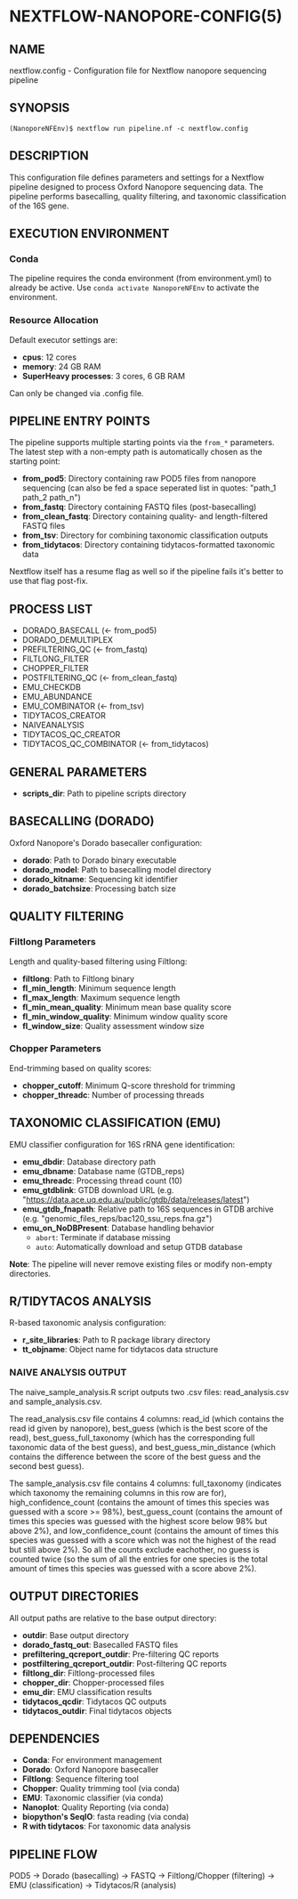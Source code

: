 # NEXTFLOW-NANOPORE-CONFIG(5)

## NAME
nextflow.config - Configuration file for Nextflow nanopore sequencing pipeline

## SYNOPSIS
```
(NanoporeNFEnv)$ nextflow run pipeline.nf -c nextflow.config
```

## DESCRIPTION
This configuration file defines parameters and settings for a Nextflow pipeline designed to process Oxford Nanopore sequencing data. The pipeline performs basecalling, quality filtering, and taxonomic classification of the 16S gene.

## EXECUTION ENVIRONMENT

### Conda
The pipeline requires the conda environment (from environment.yml) to already be active.
Use `conda activate NanoporeNFEnv` to activate the environment.

### Resource Allocation
Default executor settings are:
- **cpus**: 12 cores
- **memory**: 24 GB RAM
- **SuperHeavy processes**: 3 cores, 6 GB RAM

Can only be changed via .config file.

## PIPELINE ENTRY POINTS

The pipeline supports multiple starting points via the `from_*` parameters. The latest step with a non-empty path is automatically chosen as the starting point:

- **from_pod5**: Directory containing raw POD5 files from nanopore sequencing (can also be fed a space seperated list in quotes: "path_1 path_2 path_n")
- **from_fastq**: Directory containing FASTQ files (post-basecalling)
- **from_clean_fastq**: Directory containing quality- and length-filtered FASTQ files
- **from_tsv**: Directory for combining taxonomic classification outputs
- **from_tidytacos**: Directory containing tidytacos-formatted taxonomic data

Nextflow itself has a resume flag as well so if the pipeline fails it's better to use that flag post-fix.

## PROCESS LIST
- DORADO_BASECALL (<- from_pod5)
- DORADO_DEMULTIPLEX
- PREFILTERING_QC (<- from_fastq)
- FILTLONG_FILTER
- CHOPPER_FILTER
- POSTFILTERING_QC (<- from_clean_fastq)
- EMU_CHECKDB
- EMU_ABUNDANCE
- EMU_COMBINATOR (<- from_tsv)
- TIDYTACOS_CREATOR
- NAIVEANALYSIS
- TIDYTACOS_QC_CREATOR
- TIDYTACOS_QC_COMBINATOR (<- from_tidytacos)

## GENERAL PARAMETERS

- **scripts_dir**: Path to pipeline scripts directory

## BASECALLING (DORADO)

Oxford Nanopore's Dorado basecaller configuration:

- **dorado**: Path to Dorado binary executable
- **dorado_model**: Path to basecalling model directory
- **dorado_kitname**: Sequencing kit identifier
- **dorado_batchsize**: Processing batch size

## QUALITY FILTERING

### Filtlong Parameters
Length and quality-based filtering using Filtlong:

- **filtlong**: Path to Filtlong binary
- **fl_min_length**: Minimum sequence length
- **fl_max_length**: Maximum sequence length
- **fl_min_mean_quality**: Minimum mean base quality score
- **fl_min_window_quality**: Minimum window quality score
- **fl_window_size**: Quality assessment window size

### Chopper Parameters
End-trimming based on quality scores:

- **chopper_cutoff**: Minimum Q-score threshold for trimming
- **chopper_threadc**: Number of processing threads

## TAXONOMIC CLASSIFICATION (EMU)

EMU classifier configuration for 16S rRNA gene identification:

- **emu_dbdir**: Database directory path
- **emu_dbname**: Database name (GTDB_reps)
- **emu_threadc**: Processing thread count (10)
- **emu_gtdblink**: GTDB download URL (e.g. "https://data.ace.uq.edu.au/public/gtdb/data/releases/latest")
- **emu_gtdb_fnapath**: Relative path to 16S sequences in GTDB archive (e.g. "genomic_files_reps/bac120_ssu_reps.fna.gz")
- **emu_on_NoDBPresent**: Database handling behavior
  - `abort`: Terminate if database missing
  - `auto`: Automatically download and setup GTDB database

**Note**: The pipeline will never remove existing files or modify non-empty directories.

## R/TIDYTACOS ANALYSIS

R-based taxonomic analysis configuration:

- **r_site_libraries**: Path to R package library directory
- **tt_objname**: Object name for tidytacos data structure

### NAIVE ANALYSIS OUTPUT

The naive_sample_analysis.R script outputs two .csv files: read_analysis.csv and sample_analysis.csv.

The read_analysis.csv file contains 4 columns: read_id (which contains the read id given by nanopore),
best_guess (which is the best score of the read), best_guess_full_taxonomy (which has the corresponding full taxonomic data of the best guess), and best_guess_min_distance (which contains the difference between the score of the best guess and the second best guess).

The sample_analysis.csv file contains 4 columns: full_taxonomy (indicates which taxonomy the remaining columns in this row are for), high_confidence_count (contains the amount of times this species was guessed with a score >= 98%), best_guess_count (contains the amount of times this species was guessed with the highest score below 98% but above 2%), and low_confidence_count (contains the amount of times this species was guessed with a score which was not the highest of the read but still above 2%).
So all the counts exclude eachother, no guess is counted twice (so the sum of all the entries for one species is the total amount of times this species was guessed with a score above 2%).

## OUTPUT DIRECTORIES

All output paths are relative to the base output directory:

- **outdir**: Base output directory
- **dorado_fastq_out**: Basecalled FASTQ files
- **prefiltering_qcreport_outdir**: Pre-filtering QC reports
- **postfiltering_qcreport_outdir**: Post-filtering QC reports
- **filtlong_dir**: Filtlong-processed files
- **chopper_dir**: Chopper-processed files
- **emu_dir**: EMU classification results
- **tidytacos_qcdir**: Tidytacos QC outputs
- **tidytacos_outdir**: Final tidytacos objects

## DEPENDENCIES

- **Conda**: For environment management
- **Dorado**: Oxford Nanopore basecaller
- **Filtlong**: Sequence filtering tool
- **Chopper**: Quality trimming tool (via conda)
- **EMU**: Taxonomic classifier (via conda)
- **Nanoplot**: Quality Reporting (via conda)
- **biopython's SeqIO**: fasta reading (via conda)
- **R with tidytacos**: For taxonomic data analysis

## PIPELINE FLOW
POD5 → Dorado (basecalling) → FASTQ → Filtlong/Chopper (filtering) → EMU (classification) → Tidytacos/R (analysis)
